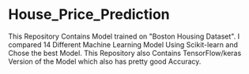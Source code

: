 # House_Price_Prediction
This Repository Contains Model trained on "Boston Housing Dataset". I compared 14 Different Machine Learning Model Using Scikit-learn 
and Chose the best Model.
This Repository also Contains TensorFlow/keras Version of the Model which also has pretty good Accuracy.
